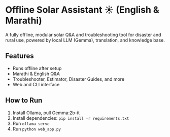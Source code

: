 # Offline Solar Assistant ☀️ (English & Marathi)
A fully offline, modular solar Q&A and troubleshooting tool for disaster and rural use, powered by local LLM (Gemma), translation, and knowledge base.
## Features
- Runs offline after setup
- Marathi & English Q&A
- Troubleshooter, Estimator, Disaster Guides, and more
- Web and CLI interface
## How to Run
1. Install Ollama, pull Gemma:2b-it
2. Install dependencies: `pip install -r requirements.txt`
3. Run `ollama serve`
4. Run `python web_app.py`
